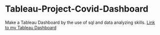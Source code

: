 # Tableau-Project-Covid-Dashboard
Make a Tableau Dashboard by the use of sql and data analyzing skills.
[Link to my Tableau Dashboard](https://public.tableau.com/views/CovidDashboardProject_16770479782430/Dashboard1?:language=en-US&:display_count=n&:origin=viz_share_link)

